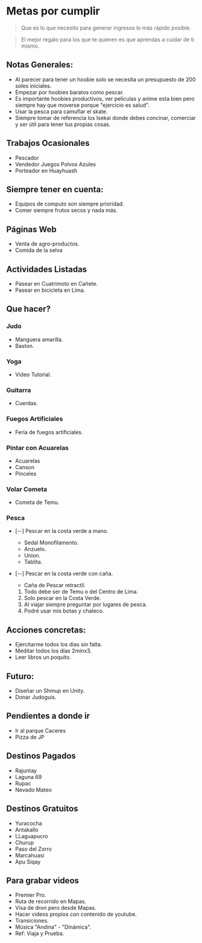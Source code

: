 # Metas por cumplir
> Que es lo que necesito para generar ingresos lo más rápido posible.

> El mejor regalo para los que te quieren es que aprendas a cuidar de ti mismo.

## Notas Generales:
* Al parecer para tener un hoobie solo se necesita un presupuesto de 200 soles iniciales.
* Empezar por hoobies baratos como pescar.
* Es importante hoobies productivos, ver peliculas y anime esta bien pero siempre hay que moverse porque "ejercicio es salud".
* Usar la pesca para camuflar el skate.
* Siempre tomar de referencia los Isekai donde debes concinar, comerciar y ser útil para tener tus propias cosas.

## Trabajos Ocasionales
* Pescador
* Vendedor Juegos Polvos Azules
* Porteador en Huayhuash

## Siempre tener en cuenta:
* Equipos de computo son siempre prioridad.
* Comer siempre frutos secos y nada más.

## Páginas Web
* Venta de agro-productos.
* Comida de la selva

## Actividades Listadas
* Pasear en Cuatrimoto en Cañete.
* Pasear en bicicleta en Lima.

## Que hacer?

### Judo
* Manguera amarilla.
* Baston.

### Yoga
* Video Tutorial.

### Guitarra
* Cuerdas.

### Fuegos Artificiales
* Feria de fuegos artificiales.

### Pintar con Acuarelas
* Acuarelas
* Canson
* Pinceles

### Volar Cometa
* Cometa de Temu.

### Pesca
* [--] Pescar en la costa verde a mano.
  * Sedal Monofilamento.
  * Anzuelo.
  * Union.
  * Tablita.
* [--] Pescar en la costa verde con caña.
  * Caña de Pescar retractil.  

  1. Todo debe ser de Temu o del Centro de Lima.
  2. Solo pescar en la Costa Verde.
  3. Al viajar siempre preguntar por lugares de pesca.
  4. Podré usar mis botas y chaleco.  


## Acciones concretas:
- Ejercitarme todos los días sin falta.
- Meditar todos los días 2minx3.
- Leer libros un poquito.

## Futuro:
- Diseñar un Shmup en Unity.
- Donar Judoguis.

## Pendientes a donde ir
- Ir al parque Caceres
- Pizza de JP

## Destinos Pagados
- Rajuntay
- Laguna 69
- Rupac
- Nevado Mateo

## Destinos Gratuitos
- Yuracocha
- Antakallo
- LLaguapucro
- Churup
- Paso del Zorro
- Marcahuasi
- Apu Siqay

## Para grabar videos
- Premier Pro.
- Ruta de recorrido en Mapas.
- Visa de dron pero desde Mapas.
- Hacer videos propios con contenido de youtube.
- Transiciones.
- Música "Andina" - "Dinámica".
- Ref: Viaja y Prueba.